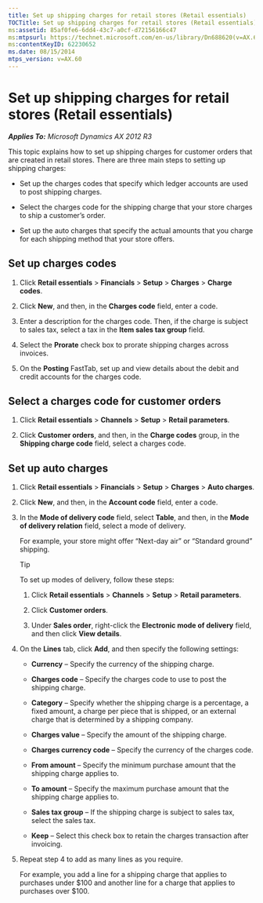 ```yaml
---
title: Set up shipping charges for retail stores (Retail essentials)
TOCTitle: Set up shipping charges for retail stores (Retail essentials)
ms:assetid: 85af0fe6-6dd4-43c7-a0cf-d72156166c47
ms:mtpsurl: https://technet.microsoft.com/en-us/library/Dn688620(v=AX.60)
ms:contentKeyID: 62230652
ms.date: 08/15/2014
mtps_version: v=AX.60
---
```


# Set up shipping charges for retail stores (Retail essentials) 


_**Applies To:** Microsoft Dynamics AX 2012 R3_

This topic explains how to set up shipping charges for customer orders that are created in retail stores. There are three main steps to setting up shipping charges:

  - Set up the charges codes that specify which ledger accounts are used to post shipping charges.

  - Select the charges code for the shipping charge that your store charges to ship a customer’s order.

  - Set up the auto charges that specify the actual amounts that you charge for each shipping method that your store offers.

## Set up charges codes

1.  Click **Retail essentials** \> **Financials** \> **Setup** \> **Charges** \> **Charge codes**.

2.  Click **New**, and then, in the **Charges code** field, enter a code.

3.  Enter a description for the charges code. Then, if the charge is subject to sales tax, select a tax in the **Item sales tax group** field.

4.  Select the **Prorate** check box to prorate shipping charges across invoices.

5.  On the **Posting** FastTab, set up and view details about the debit and credit accounts for the charges code.

## Select a charges code for customer orders

1.  Click **Retail essentials** \> **Channels** \> **Setup** \> **Retail parameters**.

2.  Click **Customer orders**, and then, in the **Charge codes** group, in the **Shipping charge code** field, select a charges code.

## Set up auto charges

1.  Click **Retail essentials** \> **Financials** \> **Setup** \> **Charges** \> **Auto charges**.

2.  Click **New**, and then, in the **Account code** field, enter a code.

3.  In the **Mode of delivery code** field, select **Table**, and then, in the **Mode of delivery relation** field, select a mode of delivery.
    
    For example, your store might offer “Next-day air” or “Standard ground” shipping.
    

    > [!TIP]
    > <P>To set up modes of delivery, follow these steps:</P>
    > <OL>
    > <LI>
    > <P>Click <STRONG>Retail essentials</STRONG> &gt; <STRONG>Channels</STRONG> &gt; <STRONG>Setup</STRONG> &gt; <STRONG>Retail parameters</STRONG>.</P>
    > <LI>
    > <P>Click <STRONG>Customer orders</STRONG>.</P>
    > <LI>
    > <P>Under <STRONG>Sales order</STRONG>, right-click the <STRONG>Electronic mode of delivery</STRONG> field, and then click <STRONG>View details</STRONG>.</P></LI></OL>



4.  On the **Lines** tab, click **Add**, and then specify the following settings:
    
      - **Currency** – Specify the currency of the shipping charge.
    
      - **Charges code** – Specify the charges code to use to post the shipping charge.
    
      - **Category** – Specify whether the shipping charge is a percentage, a fixed amount, a charge per piece that is shipped, or an external charge that is determined by a shipping company.
    
      - **Charges value** – Specify the amount of the shipping charge.
    
      - **Charges currency code** – Specify the currency of the charges code.
    
      - **From amount** – Specify the minimum purchase amount that the shipping charge applies to.
    
      - **To amount** – Specify the maximum purchase amount that the shipping charge applies to.
    
      - **Sales tax group** – If the shipping charge is subject to sales tax, select the sales tax.
    
      - **Keep** – Select this check box to retain the charges transaction after invoicing.

5.  Repeat step 4 to add as many lines as you require.
    
    For example, you add a line for a shipping charge that applies to purchases under $100 and another line for a charge that applies to purchases over $100.

  


